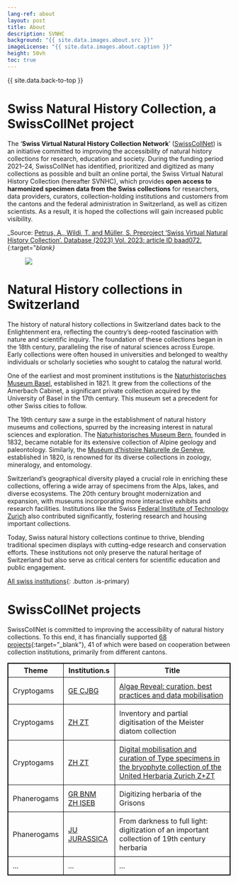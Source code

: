 ```yaml
---
lang-ref: about
layout: post
title: About
description: SVNHC
background: "{{ site.data.images.about.src }}"
imageLicense: "{{ site.data.images.about.caption }}"
height: 50vh
toc: true
---
```


{{ site.data.back-to-top }}

# Swiss Natural History Collection, a SwissCollNet project

The ‘**Swiss Virtual Natural History Collection Network**’ ([SwissCollNet](https://swisscollnet.scnat.ch/de)) is an initiative committed to improving the accessibility of natural history collections for research, education and  society. During the funding period 2021–24, SwissCollNet has identified, prioritized and digitized as many collections as possible and built an online portal, the Swiss Virtual Natural History Collection (hereafter SVNHC), which provides **open access to harmonized specimen data from the Swiss collections** for researchers, data providers, curators, collection-holding institutions and customers from the cantons and the federal administration in Switzerland, as well as citizen scientists. As a result, it is hoped the collections will gain increased public visibility.

_Source: [Petrus, A., Wildi, T. and Müller, S. Preproject ‘Swiss Virtual Natural History Collection’. Database (2023) Vol. 2023: article ID baad072.](https://academic.oup.com/database/article/doi/10.1093/database/baad072/7335478?login=true){:target="_blank}_

<figure class="has-text-centered">
	<img src="{{ site.data.images.swisscollnet.src }}" />
	<figcaption caption="{{ site.data.images.swisscollnet.caption }}" />
</figure>


# Natural History collections in Switzerland

The history of natural history collections in Switzerland dates back to the Enlightenment era, reflecting the country’s deep-rooted fascination with nature and scientific inquiry. The foundation of these collections began in the 18th century, paralleling the rise of natural sciences across Europe. Early collections were often housed in universities and belonged to wealthy individuals or scholarly societies who sought to catalog the natural world.

One of the earliest and most prominent institutions is the [Naturhistorisches Museum Basel](https://www.nmbs.ch/en.html), established in 1821. It grew from the collections of the Amerbach Cabinet, a significant private collection acquired by the University of Basel in the 17th century. This museum set a precedent for other Swiss cities to follow.

The 19th century saw a surge in the establishment of natural history museums and collections, spurred by the increasing interest in natural sciences and exploration. The [Naturhistorisches Museum Bern](https://www.nmbe.ch/en), founded in 1832, became notable for its extensive collection of Alpine geology and paleontology. Similarly, the [Muséum d'histoire Naturelle de Genève](http://institutions.ville-geneve.ch/fr/mhn/), established in 1820, is renowned for its diverse collections in zoology, mineralogy, and entomology.

Switzerland’s geographical diversity played a crucial role in enriching these collections, offering a wide array of specimens from the Alps, lakes, and diverse ecosystems. The 20th century brought modernization and expansion, with museums incorporating more interactive exhibits and research facilities. Institutions like the Swiss [Federal Institute of Technology Zurich](https://ethz.ch/en.html) also contributed significantly, fostering research and housing important collections.

Today, Swiss natural history collections continue to thrive, blending traditional specimen displays with cutting-edge research and conservation efforts. These institutions not only preserve the natural heritage of Switzerland but also serve as critical centers for scientific education and public engagement.

[All swiss institutions](/institution/search){: .button .is-primary}


# SwissCollNet projects

SwissCollNet is committed to improving the accessibility of natural history collections. To this end, it has financially supported [68 projects](https://swisscollnet.scnat.ch/en/running_projects){:target="_blank"}, 41 of which were based on cooperation between collection institutions, primarily from different cantons.

<table style="width: 100%; border-collapse: collapse; border: 1px solid black;">
  <tr>
    <th style="text-align: center; vertical-align: middle; border: 1px solid black; padding: 5px;">Theme</th>
    <th style="text-align: center; vertical-align: middle; border: 1px solid black; padding: 5px;">Institution.s</th>
    <th style="text-align: center; vertical-align: middle; border: 1px solid black; padding: 5px;">Title</th>
  </tr>
  <tr>
    <td style="border: 1px solid black; padding: 10px;">Cryptogams</td>
    <td style="border: 1px solid black; padding: 10px;"><a href="https://www.cjbg.ch/" target="_blank">GE CJBG</a></td>
    <td style="border: 1px solid black; padding: 10px;"><a href="https://www.cjbg.ch/news/decouverte-notre-collection-dalgues" target="_blank">Algae Reveal: curation, best practices and data mobilisation</a></td>
  </tr>
  <tr>
    <td style="border: 1px solid black; padding: 10px;">Cryptogams</td>
    <td style="border: 1px solid black; padding: 10px;"><a href="https://www.herbarien.uzh.ch/en" target="_blank">ZH ZT</a></td>
    <td style="border: 1px solid black; padding: 10px;">Inventory and partial digitisation of the Meister diatom collection</td>
  </tr>
  <tr>
    <td style="border: 1px solid black; padding: 10px;">Cryptogams</td>
    <td style="border: 1px solid black; padding: 10px;"><a href="https://www.herbarien.uzh.ch/en" target="_blank">ZH ZT</a></td>
    <td style="border: 1px solid black; padding: 10px;"><a href="https://www.herbarien.uzh.ch/en/forschung" target="_blank">Digital mobilisation and curation of Type specimens in the bryophyte collection of the United Herbaria Zurich Z+ZT</td>
  </tr>
  <tr>
    <td style="border: 1px solid black; padding: 10px;">Phanerogams</td>
    <td style="border: 1px solid black; padding: 10px;"><a href="https://naturmuseum.gr.ch/de/Seiten/welcome.aspx" target="_blank">GR BNM</a><br> <a href="https://www.systbot.uzh.ch/en" target="_blank">ZH ISEB</a></td>
    <td style="border: 1px solid black; padding: 10px;">Digitizing herbaria of the Grisons</td>
  </tr>
  <tr>
    <td style="border: 1px solid black; padding: 10px;">Phanerogams</td>
    <td style="border: 1px solid black; padding: 10px;"><a href="https://www.jurassica.ch/" target="_blank">JU JURASSICA</a></td>
    <td style="border: 1px solid black; padding: 10px;">From darkness to full light: digitization of an important collection of 19th century herbaria</td>
  </tr>
  <tr>
    <td style="border: 1px solid black; padding: 10px;">...</td>
    <td style="border: 1px solid black; padding: 10px;">...</td>
    <td style="border: 1px solid black; padding: 10px;">...</td>
  </tr>
</table>
